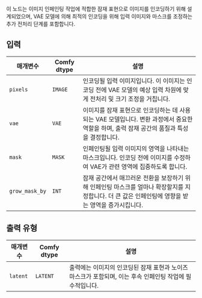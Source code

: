 
이 노드는 이미지 인페인팅 작업에 적합한 잠재 표현으로 이미지를 인코딩하기 위해 설계되었으며, VAE 모델에 의해 최적의 인코딩을 위해 입력 이미지와 마스크를 조정하는 추가 전처리 단계를 포함합니다.

## 입력

| 매개변수 | Comfy dtype | 설명 |
|-----------|-------------|-------------|
| `pixels`  | `IMAGE`     | 인코딩될 입력 이미지입니다. 이 이미지는 인코딩 전에 VAE 모델의 예상 입력 차원에 맞게 전처리 및 크기 조정을 거칩니다. |
| `vae`     | `VAE`       | 이미지를 잠재 표현으로 인코딩하는 데 사용되는 VAE 모델입니다. 변환 과정에서 중요한 역할을 하며, 출력 잠재 공간의 품질과 특성을 결정합니다. |
| `mask`    | `MASK`      | 인페인팅될 입력 이미지의 영역을 나타내는 마스크입니다. 인코딩 전에 이미지를 수정하여 VAE가 관련 영역에 집중하도록 합니다. |
| `grow_mask_by` | `INT` | 잠재 공간에서 매끄러운 전환을 보장하기 위해 인페인팅 마스크를 얼마나 확장할지를 지정합니다. 더 큰 값은 인페인팅에 영향을 받는 영역을 증가시킵니다. |

## 출력 유형

| 매개변수 | Comfy dtype | 설명 |
|-----------|-------------|-------------|
| `latent`  | `LATENT`    | 출력에는 이미지의 인코딩된 잠재 표현과 노이즈 마스크가 포함되며, 이는 후속 인페인팅 작업에 필수적입니다. |
